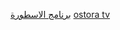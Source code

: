 
<a href="https://www.baramjonline.com/2021/06/download-ostora-tv-app.html">برنامج الاسطورة</a>
<a href="https://www.baramjonline.com/2021/06/download-ostora-tv-app.html">ostora tv</a>
